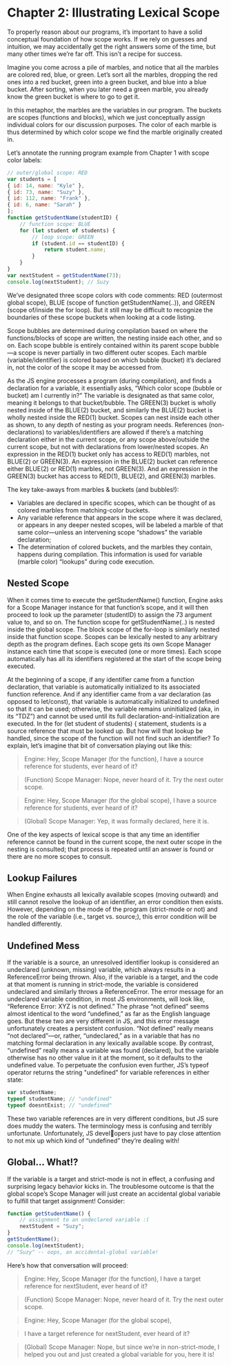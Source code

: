 # Chapter 2: Illustrating Lexical Scope

To properly reason about our programs, it’s important to have a solid conceptual foundation of how scope works. If we rely on guesses and intuition, we may accidentally get the right answers some of the time, but many other times we’re far off. This isn’t a recipe for success.

Imagine you come across a pile of marbles, and notice that all the marbles are colored red, blue, or green. Let’s sort all the marbles, dropping the red ones into a red bucket, green into a green bucket, and blue into a blue bucket. After sorting, when you later need a green marble, you already know the green bucket is where to go to get it.

In this metaphor, the marbles are the variables in our program. The buckets are scopes (functions and blocks), which we just conceptually assign individual colors for our discussion purposes. The color of each marble is thus determined by which color scope we find the marble originally created in.

Let’s annotate the running program example from Chapter 1 with scope color labels:

```javascript
// outer/global scope: RED
var students = [
{ id: 14, name: "Kyle" },
{ id: 73, name: "Suzy" },
{ id: 112, name: "Frank" },
{ id: 6, name: "Sarah" }
];
function getStudentName(studentID) {
    // function scope: BLUE
    for (let student of students) {
        // loop scope: GREEN
        if (student.id == studentID) {
            return student.name;
        }
    }
}
var nextStudent = getStudentName(73);
console.log(nextStudent); // Suzy
```
We’ve designated three scope colors with code comments: RED (outermost global scope), BLUE (scope of function getStudentName(..)), and GREEN (scope of/inside the for loop). But it still may be difficult to recognize the boundaries of these scope buckets when looking at a code listing.

Scope bubbles are determined during compilation based on where the functions/blocks of scope are written, the nesting inside each other, and so on. Each scope bubble is entirely contained within its parent scope bubble—a scope is never partially in two different outer scopes. 
Each marble (variable/identifier) is colored based on which bubble (bucket) it’s declared in, not the color of the scope it may be accessed from.

As the JS engine processes a program (during compilation), and finds a declaration for a variable, it essentially asks, “Which color scope (bubble or bucket) am I currently in?” The variable is designated as that same color, meaning it belongs to that bucket/bubble. The GREEN(3) bucket is wholly nested inside of the BLUE(2) bucket, and similarly the BLUE(2) bucket is wholly nested inside the RED(1) bucket. Scopes can nest inside each other as shown, to any depth of nesting as your program needs. References (non-declarations) to variables/identifiers are allowed if there’s a matching declaration either in the current scope, or any scope above/outside the current scope, but not with declarations from lower/nested scopes. An expression in the RED(1) bucket only has access to RED(1) marbles, not BLUE(2) or GREEN(3). An expression in the BLUE(2) bucket can reference either BLUE(2) or RED(1) marbles, not GREEN(3). And an expression in the GREEN(3) bucket has access to RED(1), BLUE(2), and GREEN(3) marbles.

The key take-aways from marbles & buckets (and bubbles!): 
- Variables are declared in specific scopes, which can be thought of as colored marbles from matching-color buckets.
- Any variable reference that appears in the scope where it was declared, or appears in any deeper nested scopes, will be labeled a marble of that same color—unless an intervening scope “shadows” the variable declaration;
- The determination of colored buckets, and the marbles they contain, happens during compilation. This information is used for variable (marble color) “lookups” during code execution.

## Nested Scope
When it comes time to execute the getStudentName() function, Engine asks for a Scope Manager instance for that function’s scope, and it will then proceed to look up the parameter (studentID) to assign the 73 argument value to, and so on.
The function scope for getStudentName(..) is nested inside the global scope. The block scope of the for-loop is similarly nested inside that function scope. Scopes can be lexically nested to any arbitrary depth as the program defines. 
Each scope gets its own Scope Manager instance each time that scope is executed (one or more times). Each scope automatically has all its identifiers registered at the start of the scope being executed.

At the beginning of a scope, if any identifier came from a function declaration, that variable is automatically initialized to its associated function reference. And if any identifier came from a var declaration (as opposed to let/const), that variable is automatically initialized to undefined so that it can be used; otherwise, the variable remains uninitialized (aka, in its “TDZ”) and cannot be used until its full declaration-and-initialization are executed.
In the for (let student of students) { statement, students is a source reference that must be looked up. But how will that lookup be handled, since the scope of the function will not find such an identifier?
To explain, let’s imagine that bit of conversation playing out like this:

> Engine: Hey, Scope Manager (for the function), I have a source reference for students, ever heard of it?

> (Function) Scope Manager: Nope, never heard of it. Try the next outer scope.

> Engine: Hey, Scope Manager (for the global scope), I have a source reference for students, ever heard of it?

> (Global) Scope Manager: Yep, it was formally declared, here it is.

One of the key aspects of lexical scope is that any time an identifier reference cannot be found in the current scope, the next outer scope in the nesting is consulted; that process is repeated until an answer is found or there are no more scopes to consult.

## Lookup Failures
When Engine exhausts all lexically available scopes (moving outward) and still cannot resolve the lookup of an identifier, an error condition then exists. However, depending on the mode of the program (strict-mode or not) and the role of the variable (i.e., target vs. source;), this error condition will be handled differently.

## Undefined Mess
If the variable is a source, an unresolved identifier lookup is considered an undeclared (unknown, missing) variable, which always results in a ReferenceError being thrown. Also, if the variable is a target, and the code at that moment is running in strict-mode, the variable is considered undeclared and similarly throws a ReferenceError.
The error message for an undeclared variable condition, in most JS environments, will look like, “Reference Error: XYZ is not defined.” The phrase “not defined” seems almost identical to the word “undefined,” as far as the English language goes. But these two are very different in JS, and this error message unfortunately creates a persistent confusion.
“Not defined” really means “not declared”—or, rather, “undeclared,” as in a variable that has no matching formal declaration in any lexically available scope. By contrast, “undefined” really means a variable was found (declared), but the variable otherwise has no other value in it at the moment, so it defaults to the undefined value. 
To perpetuate the confusion even further, JS’s typeof operator returns the string "undefined" for variable references in either state:

```javascript
var studentName;
typeof studentName; // "undefined"
typeof doesntExist; // "undefined"
```

These two variable references are in very different conditions, but JS sure does muddy the waters. The terminology mess is confusing and terribly unfortunate. Unfortunately, JS developers just have to pay close attention to not mix up which kind of “undefined” they’re dealing with!

## Global… What!?

If the variable is a target and strict-mode is not in effect, a confusing and surprising legacy behavior kicks in. The troublesome outcome is that the global scope’s Scope Manager will just create an accidental global variable to fulfill that target assignment!
Consider:
```javascript
function getStudentName() {
    // assignment to an undeclared variable :(
    nextStudent = "Suzy";
}
getStudentName();
console.log(nextStudent);
// "Suzy" -- oops, an accidental-global variable!
```
Here’s how that conversation will proceed:
> Engine: Hey, Scope Manager (for the function), I have a target reference for nextStudent, ever heard of it?

> (Function) Scope Manager: Nope, never heard of it. Try the next outer scope.

> Engine: Hey, Scope Manager (for the global scope),

> I have a target reference for nextStudent, ever heard of it?

> (Global) Scope Manager: Nope, but since we’re in non-strict-mode, I helped you out and just created a global variable for you, here it is!


